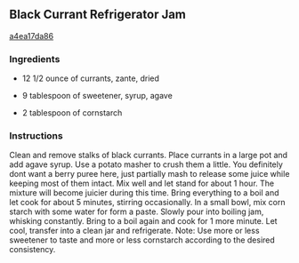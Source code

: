 ## Black Currant Refrigerator Jam

[a4ea17da86](http://tastykitchen.com/recipes/special-dietary-needs/sugar-free/black-currant-refrigerator-jam/)

### Ingredients

 - 12 1/2 ounce of currants, zante, dried

 - 9 tablespoon of sweetener, syrup, agave

 - 2 tablespoon of cornstarch

### Instructions

Clean and remove stalks of black currants. Place currants in a large pot and add agave syrup. Use a potato masher to crush them a little. You definitely dont want a berry puree here, just partially mash to release some juice while keeping most of them intact. Mix well and let stand for about 1 hour. The mixture will become juicier during this time. Bring everything to a boil and let cook for about 5 minutes, stirring occasionally. In a small bowl, mix corn starch with some water for form a paste. Slowly pour into boiling jam, whisking constantly. Bring to a boil again and cook for 1 more minute. Let cool, transfer into a clean jar and refrigerate. Note: Use more or less sweetener to taste and more or less cornstarch according to the desired consistency.